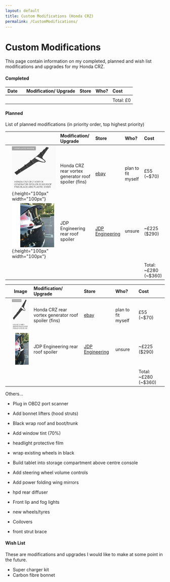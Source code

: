 ```yaml
---
layout: default
title: Custom Modifications (Honda CRZ)
permalink: /CustomModifications/
---
```


# Custom Modifications

This page contain information on my completed, planned and wish list modifications and upgrades for my Honda CRZ.


#### Completed

| Date |   | Modification/ Upgrade  | Store | Who? | Cost | 
|:-----|:--|:-----------------------|:-----|:------|:-----|
| | | | | | | 
| | | | | | Total: £0 |


#### Planned

List of planned modifications (in priority order, top highest priority)


|   | <img width=200/> | Modification/ Upgrade  | Store | Who? | Cost | 
|:--|---|:-----------------------|:------|:-----|:-----|
|   | ![RearRoofSpoilerWithAerialInsert](https://github.com/TechMechGarage/HondaCRZ/raw/master/img/CustomModifications/RearRoofSpoilerWithAerialInsert.jpg){:height="100px" width="100px"}   | Honda CRZ rear vortex generator roof spoiler (fins) | [ebay](https://www.ebay.co.uk/i/264230222897) | plan to fit myself | £55 (~$70) | 
|   | ![JDPRearRoofSpoiler](https://github.com/TechMechGarage/HondaCRZ/raw/master/img/CustomModifications/JDPRearRoofSpoiler.jpg){:height="100px" width="100px"}                | JDP Engineering rear roof spoiler | [JDP Engineering](https://www.jdpengineering.com/product-page/jdp-crz-rear-spoiler-10-15) | unsure | ~£225 ($290) | 
| | | | | | | 
|   | | | | | Total: ~£280 (~$360) | 


|   | Image | Modification/ Upgrade  | Store | Who? | Cost | 
|:--|---|:-----------------------|:------|:-----|:-----|
|   | <img src="https://github.com/TechMechGarage/HondaCRZ/raw/master/img/CustomModifications/RearRoofSpoilerWithAerialInsert.jpg" style="width:100px;height:100px;" >  | Honda CRZ rear vortex generator roof spoiler (fins) | [ebay](https://www.ebay.co.uk/i/264230222897) | plan to fit myself | £55 (~$70) | 
|   | <img src="https://github.com/TechMechGarage/HondaCRZ/raw/master/img/CustomModifications/JDPRearRoofSpoiler.jpg" style="width:100px;height:100px;" >  | JDP Engineering rear roof spoiler | [JDP Engineering](https://www.jdpengineering.com/product-page/jdp-crz-rear-spoiler-10-15) | unsure | ~£225 ($290) | 
| | | | | | | 
|   | | | | | Total: ~£280 (~$360) | 



Others...


* Plug in OBD2 port scanner

* Add bonnet lifters (hood struts)

* Black wrap roof and boot/trunk
* Add window tint (70%)
* headlight protective film

* wrap existing wheels in black

* Build tablet into storage compartment above centre console
* Add steering wheel volume controls
* Add power folding wing mirrors

* hpd rear diffuser 
* Front lip and fog lights

* new wheels/tyres
* Coilovers
* front strut brace




#### Wish List

These are modifications and upgrades I would like to make at some point in the future.

* Super charger kit
* Carbon fibre bonnet

